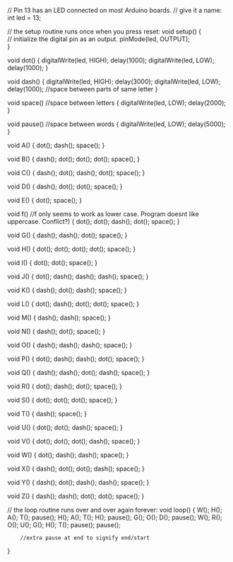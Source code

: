 // Pin 13 has an LED connected on most Arduino boards.
// give it a name:
int led = 13;

// the setup routine runs once when you press reset:
void setup() {                
  // initialize the digital pin as an output.
  pinMode(led, OUTPUT);     
}

void dot()
{
  digitalWrite(led, HIGH); 
  delay(1000); 
  digitalWrite(led, LOW); 
  delay(1000);
}

void dash() 
{
  digitalWrite(led, HIGH); 
  delay(3000); 
  digitalWrite(led, LOW); 
  delay(1000);  //space between parts of same letter 
} 

void space() //space between letters
{
  digitalWrite(led, LOW); 
  delay(2000); 
} 

void pause() //space between words
{
  digitalWrite(led, LOW); 
  delay(5000); 
} 

void A() 
{ dot(); dash(); space(); 
} 

void B()
{ dash(); dot(); dot(); dot(); space(); 
}

void C()
{ dash(); dot(); dash(); dot(); space(); 
}

void D()
{ dash(); dot(); dot(); space(); 
} 

void E() 
{ dot(); space();
}

void f() //f only seems to work as lower case. Program doesnt like uppercase. Conflict?) 
{ dot(); dot(); dash(); dot(); space(); 
}

void G()
{ dash(); dash(); dot(); space();
} 

void H()
{ dot(); dot(); dot(); dot(); space(); 
}

void I()
{ dot(); dot(); space(); 
} 

void J()
{ dot(); dash(); dash(); dash(); space(); 
}

void K()
{ dash(); dot(); dash(); space(); 
}

void L()
{ dot(); dash(); dot(); dot(); space(); 
}

void M()
{ dash(); dash(); space(); 
}

void N() 
{ dash(); dot(); space(); 
}

void O()
{ dash(); dash(); dash(); space();
} 

void P()
{ dot(); dash(); dash(); dot(); space(); 
}

void Q() 
{ dash(); dash(); dot(); dash(); space(); 
} 

void R()
{ dot(); dash(); dot(); space();
}

void S()
{ dot(); dot(); dot(); space(); 
}

void T()
{ dash(); space(); 
}

void U() 
{ dot(); dot(); dash(); space();
}

void V()
{ dot(); dot(); dot(); dash(); space(); 
} 

void W() 
{ dot(); dash(); dash(); space(); 
} 

void X()
{ dash(); dot(); dot(); dash(); space(); 
} 

void Y()
{ dash(); dot(); dash(); dash(); space(); 
} 

void Z()
{ dash(); dash(); dot(); dot(); space(); 
} 

  
// the loop routine runs over and over again forever:
void loop()
{
   W(); H(); A(); T(); pause(); H(); A(); T(); H(); pause(); G(); O(); D(); pause(); W(); R(); O(); U(); G(); H(); T(); pause(); pause(); 
        
        //extra pause at end to signify end/start
        
}
